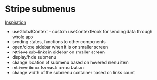 # Stripe submenus

[Inspiration](https://stripe.com/)

- useGlobalContext - custom useContextHook for sending data through whole app
- sending states, functions to other components
- open/close sidebar when it is on smaller screen
- retrieve sub-links in sidebar on smaller screen
- display/hide submenu
- change location of submenu based on hovered menu item
- retrieve items for each menu button
- change width of the submenu container based on links count
